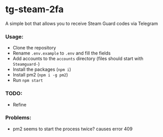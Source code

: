 # tg-steam-2fa

A simple bot that allows you to receive Steam Guard codes via Telegram

### Usage:
- Clone the repository
- Rename `.env.example` to `.env` and fill the fields
- Add accounts to the `accounts` directory (files should start with `Steamguard-`)
- Install the packages (`npm i`)
- Install pm2 (`npm i -g pm2`)
- Run `npm start`

### TODO:
- Refine

### Problems:
- pm2 seems to start the process twice? causes error 409
